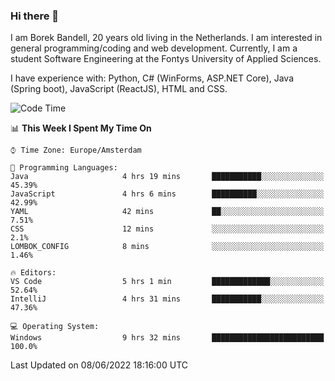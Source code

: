 ### Hi there 👋

I am Borek Bandell, 20 years old living in the Netherlands. I am interested in general programming/coding and web development. Currently, I am a student Software Engineering at the Fontys University of Applied Sciences.

I have experience with: Python, C# (WinForms, ASP.NET Core), Java (Spring boot), JavaScript (ReactJS), HTML and CSS.

<!--START_SECTION:waka-->
![Code Time](http://img.shields.io/badge/Code%20Time-175%20hrs%2052%20mins-blue)

📊 **This Week I Spent My Time On** 

```text
⌚︎ Time Zone: Europe/Amsterdam

💬 Programming Languages: 
Java                     4 hrs 19 mins       ███████████░░░░░░░░░░░░░░   45.39% 
JavaScript               4 hrs 6 mins        ██████████░░░░░░░░░░░░░░░   42.99% 
YAML                     42 mins             ██░░░░░░░░░░░░░░░░░░░░░░░   7.51% 
CSS                      12 mins             ░░░░░░░░░░░░░░░░░░░░░░░░░   2.1% 
LOMBOK_CONFIG            8 mins              ░░░░░░░░░░░░░░░░░░░░░░░░░   1.46%

🔥 Editors: 
VS Code                  5 hrs 1 min         █████████████░░░░░░░░░░░░   52.64% 
IntelliJ                 4 hrs 31 mins       ███████████░░░░░░░░░░░░░░   47.36%

💻 Operating System: 
Windows                  9 hrs 32 mins       █████████████████████████   100.0%

```


 Last Updated on 08/06/2022 18:16:00 UTC
<!--END_SECTION:waka-->

<!--**tcBorek2002/tcBorek2002** is a ✨ _special_ ✨ repository because its `README.md` (this file) appears on your GitHub profile.

Here are some ideas to get you started:

- 🔭 I’m currently working on ...
- 🌱 I’m currently learning ...
- 👯 I’m looking to collaborate on ...
- 🤔 I’m looking for help with ...
- 💬 Ask me about ...
- 📫 How to reach me: ...
- 😄 Pronouns: ...
- ⚡ Fun fact: ...
-->
